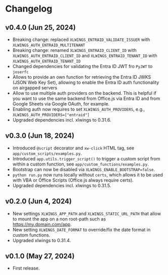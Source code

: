 # Changelog

## v0.4.0 (Jun 25, 2024)

* Breaking change: replaced `XLWINGS_ENTRAID_VALIDATE_ISSUER` with `XLWINGS_AUTH_ENTRAID_MULTITENANT`
* Breaking change: renamed `XLWINGS_ENTRAID_CLIENT_ID` with `XLWINGS_AUTH_ENTRAID_CLIENT_ID` and `XLWINGS_ENTRAID_TENANT_ID` with `XLWINGS_AUTH_ENTRAID_TENANT_ID`
* Changed dependencies for validating the Entra ID JWT fro `PyJWT` to `joserfc`
* Allows to provide an own function for retrieving the Entra ID JWKS (JSON Web Key Set), allowing to enable the Entra ID auth functionality on airgapped servers
* Allow to use multiple auth providers on the backend. This is helpful if you want to use the same backend from Office.js via Entra ID and from Google Sheets via Google OAuth, for example.
* Enabling auth now requires to set `XLWINGS_AUTH_PROVIDERS`, e.g., `XLWINGS_AUTH_PROVIDERS=["entraid"]`
* Upgraded dependencies incl. xlwings to 0.31.6.

## v0.3.0 (Jun 18, 2024)

* Introduced `@script` decorator and `xw-click` HTML tag, see `app/custom_scripts/examples.py`.
* Introduced `app.utils.trigger_script()` to trigger a custom script from within a custom function, see `app/custom_functions/examples.py`.
* Bootstrap can now be disabled via `XLWINGS_ENABLE_BOOTSTRAP=false`.
* `python run.py` now runs locally without `certs`, which allows it to be used with VBA or Office Scripts (Office.js always require certs).
* Upgraded dependencies incl. xlwings to 0.31.5.

## v0.2.0 (Jun 4, 2024)

* New settings `XLWINGS_APP_PATH` and `XLWINGS_STATIC_URL_PATH` that allow to mount the app on a non root-path such as https://my.domain.com/app.
* New setting `XLWINGS_DATE_FORMAT` to override/fix the date format in custom functions.
* Upgraded xlwings to 0.31.4.

## v0.1.0 (May 27, 2024)

* First release.
